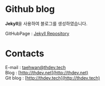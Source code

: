 # Github blog

**Jekyll**을 사용하여 블로그를 생성하였습니다.

GitHubPage : [Jekyll Repository](https://github.com/jekyll/jekyll)

# Contacts

E-mail : [taehwan@thdev.tech](mailto:taehwan@thdev.tech)
<br />
Blog : [http://thdev.net](http://thdev.net)
<br />
Git blog : [http://thdev.tech](http://thdev.tech)
